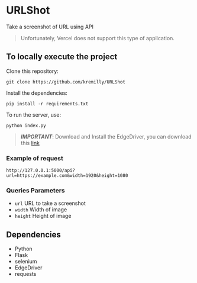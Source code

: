 # URLShot

Take a screenshot of URL using API

> Unfortunately, Vercel does not support this type of application.

## To locally execute the project

Clone this repository:

```shell
git clone https://github.com/kremilly/URLShot
```

Install the dependencies:

```shell
pip install -r requirements.txt
```

To run the server, use:

```shell
python index.py
```

> ***IMPORTANT***: Download and Install the EdgeDriver, you can download this [link](https://developer.microsoft.com/en-us/microsoft-edge/tools/webdriver/?ch=1&form=MA13LH#downloads)

### Example of request

```shell
http://127.0.0.1:5000/api?url=https://example.com&width=1920&height=1080
```

### Queries Parameters

* `url` URL to take a screenshot
* `width` Width of image
* `height` Height of image

## Dependencies

* Python
* Flask
* selenium
* EdgeDriver
* requests
